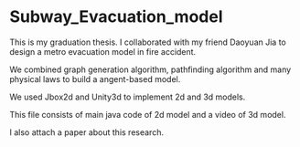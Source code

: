 # Subway_Evacuation_model

This is my graduation thesis. I collaborated with my friend Daoyuan Jia to design a metro evacuation model in fire accident.

We combined graph generation algorithm, pathfinding algorithm and many physical laws to build a angent-based model. 

We used Jbox2d and Unity3d to implement 2d and 3d models.

This file consists of main java code of 2d model and a video of 3d model.

I also attach a paper about this research.
